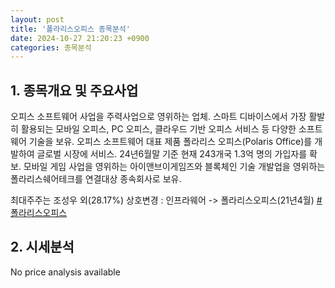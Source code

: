 ```yaml
---
layout: post
title: '폴라리스오피스 종목분석'
date: 2024-10-27 21:20:23 +0900
categories: 종목분석
---
```


## 1. 종목개요 및 주요사업

오피스 소프트웨어 사업을 주력사업으로 영위하는 업체. 스마트 디바이스에서 가장 활발히 활용되는 모바일 오피스, PC 오피스, 클라우드 기반 오피스 서비스 등 다양한 소프트웨어 기술을 보유. 오피스 소프트웨어 대표 제품 폴라리스 오피스(Polaris Office)를 개발하여 글로벌 시장에 서비스. 24년6월말 기준 현재 243개국 1.3억 명의 가입자를 확보. 모바일 게임 사업을 영위하는 아이앤브이게임즈와 블록체인 기술 개발업을 영위하는 폴라리스쉐어테크를 연결대상 종속회사로 보유.

최대주주는 조성우 외(28.17%) 상호변경 : 인프라웨어 -> 폴라리스오피스(21년4월)
[#폴라리스오피스](#)

## 2. 시세분석

No price analysis available
